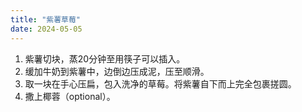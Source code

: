 ```yaml
---
title: "紫薯草莓"
date: 2024-05-05
---
```


1. 紫薯切块，蒸20分钟至用筷子可以插入。
2. 缓加牛奶到紫薯中，边倒边压成泥，压至顺滑。
3. 取一块在手心压扁，包入洗净的草莓。将紫薯自下而上完全包裹搓圆。
4. 撒上椰蓉（optional）。
